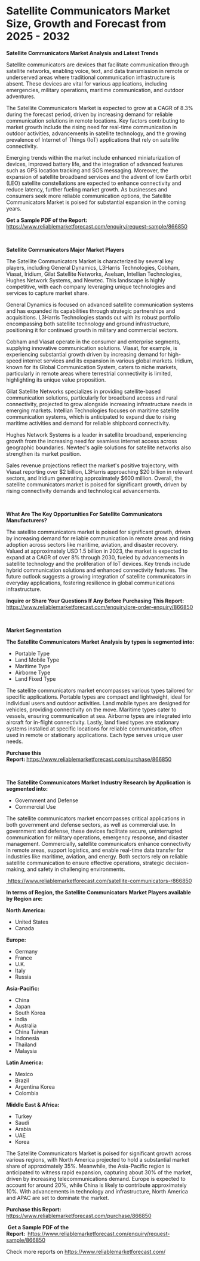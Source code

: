 <p><h1>Satellite Communicators Market Size, Growth and Forecast from 2025 - 2032</h1></p><p><strong>Satellite Communicators Market Analysis and Latest Trends</strong></p>
<p><p>Satellite communicators are devices that facilitate communication through satellite networks, enabling voice, text, and data transmission in remote or underserved areas where traditional communication infrastructure is absent. These devices are vital for various applications, including emergencies, military operations, maritime communication, and outdoor adventures.</p><p>The Satellite Communicators Market is expected to grow at a CAGR of 8.3% during the forecast period, driven by increasing demand for reliable communication solutions in remote locations. Key factors contributing to market growth include the rising need for real-time communication in outdoor activities, advancements in satellite technology, and the growing prevalence of Internet of Things (IoT) applications that rely on satellite connectivity.</p><p>Emerging trends within the market include enhanced miniaturization of devices, improved battery life, and the integration of advanced features such as GPS location tracking and SOS messaging. Moreover, the expansion of satellite broadband services and the advent of low Earth orbit (LEO) satellite constellations are expected to enhance connectivity and reduce latency, further fueling market growth. As businesses and consumers seek more reliable communication options, the Satellite Communicators Market is poised for substantial expansion in the coming years.</p></p>
<p><strong>Get a Sample PDF of the Report:&nbsp;</strong> <a href="https://www.reliablemarketforecast.com/enquiry/request-sample/866850?utm_campaign=2255&utm_medium=2&utm_source=Github&utm_content=ia&utm_term=19022025&utm_id=satellite-communicators">https://www.reliablemarketforecast.com/enquiry/request-sample/866850</a></p>
<p>&nbsp;</p>
<p><strong>Satellite Communicators Major Market Players</strong></p>
<p><p>The Satellite Communicators Market is characterized by several key players, including General Dynamics, L3Harris Technologies, Cobham, Viasat, Iridium, Gilat Satellite Networks, Aselsan, Intellian Technologies, Hughes Network Systems, and Newtec. This landscape is highly competitive, with each company leveraging unique technologies and services to capture market share.</p><p>General Dynamics is focused on advanced satellite communication systems and has expanded its capabilities through strategic partnerships and acquisitions. L3Harris Technologies stands out with its robust portfolio encompassing both satellite technology and ground infrastructure, positioning it for continued growth in military and commercial sectors.</p><p>Cobham and Viasat operate in the consumer and enterprise segments, supplying innovative communication solutions. Viasat, for example, is experiencing substantial growth driven by increasing demand for high-speed internet services and its expansion in various global markets. Iridium, known for its Global Communication System, caters to niche markets, particularly in remote areas where terrestrial connectivity is limited, highlighting its unique value proposition.</p><p>Gilat Satellite Networks specializes in providing satellite-based communication solutions, particularly for broadband access and rural connectivity, projected to grow alongside increasing infrastructure needs in emerging markets. Intellian Technologies focuses on maritime satellite communication systems, which is anticipated to expand due to rising maritime activities and demand for reliable shipboard connectivity.</p><p>Hughes Network Systems is a leader in satellite broadband, experiencing growth from the increasing need for seamless internet access across geographic boundaries. Newtec's agile solutions for satellite networks also strengthen its market position.</p><p>Sales revenue projections reflect the market's positive trajectory, with Viasat reporting over $2 billion, L3Harris approaching $20 billion in relevant sectors, and Iridium generating approximately $600 million. Overall, the satellite communicators market is poised for significant growth, driven by rising connectivity demands and technological advancements.</p></p>
<p>&nbsp;</p>
<p><strong>What Are The Key Opportunities For Satellite Communicators Manufacturers?</strong></p>
<p><p>The satellite communicators market is poised for significant growth, driven by increasing demand for reliable communication in remote areas and rising adoption across sectors like maritime, aviation, and disaster recovery. Valued at approximately USD 1.5 billion in 2023, the market is expected to expand at a CAGR of over 8% through 2030, fueled by advancements in satellite technology and the proliferation of IoT devices. Key trends include hybrid communication solutions and enhanced connectivity features. The future outlook suggests a growing integration of satellite communicators in everyday applications, fostering resilience in global communications infrastructure.</p></p>
<p><strong>Inquire or Share Your Questions If Any Before Purchasing This Report:</strong> <a href="https://www.reliablemarketforecast.com/enquiry/pre-order-enquiry/866850?utm_campaign=2255&utm_medium=2&utm_source=Github&utm_content=ia&utm_term=19022025&utm_id=satellite-communicators">https://www.reliablemarketforecast.com/enquiry/pre-order-enquiry/866850</a></p>
<p>&nbsp;</p>
<p><strong>Market Segmentation</strong></p>
<p><strong>The Satellite Communicators Market Analysis by types is segmented into:</strong></p>
<p><ul><li>Portable Type</li><li>Land Mobile Type</li><li>Maritime Type</li><li>Airborne Type</li><li>Land Fixed Type</li></ul></p>
<p><p>The satellite communicators market encompasses various types tailored for specific applications. Portable types are compact and lightweight, ideal for individual users and outdoor activities. Land mobile types are designed for vehicles, providing connectivity on the move. Maritime types cater to vessels, ensuring communication at sea. Airborne types are integrated into aircraft for in-flight connectivity. Lastly, land fixed types are stationary systems installed at specific locations for reliable communication, often used in remote or stationary applications. Each type serves unique user needs.</p></p>
<p><strong>Purchase this Report:&nbsp;</strong><a href="https://www.reliablemarketforecast.com/purchase/866850?utm_campaign=2255&utm_medium=2&utm_source=Github&utm_content=ia&utm_term=19022025&utm_id=satellite-communicators">https://www.reliablemarketforecast.com/purchase/866850</a></p>
<p>&nbsp;</p>
<p><strong>The Satellite Communicators Market Industry Research by Application is segmented into:</strong></p>
<p><ul><li>Government and Defense</li><li>Commercial Use</li></ul></p>
<p><p>The satellite communicators market encompasses critical applications in both government and defense sectors, as well as commercial use. In government and defense, these devices facilitate secure, uninterrupted communication for military operations, emergency response, and disaster management. Commercially, satellite communicators enhance connectivity in remote areas, support logistics, and enable real-time data transfer for industries like maritime, aviation, and energy. Both sectors rely on reliable satellite communication to ensure effective operations, strategic decision-making, and safety in challenging environments.</p></p>
<p><a href="https://www.reliablemarketforecast.com/satellite-communicators-r866850?utm_campaign=2255&utm_medium=2&utm_source=Github&utm_content=ia&utm_term=19022025&utm_id=satellite-communicators">&nbsp;https://www.reliablemarketforecast.com/satellite-communicators-r866850</a></p>
<p><strong>In terms of Region, the Satellite Communicators Market Players available by Region are:</strong></p>
<p>
    <p> <strong> North America: </strong>
        <ul>
            <li>United States</li>
            <li>Canada</li>
        </ul>
        </p> 
    <p> <strong> Europe: </strong>
        <ul>
            <li>Germany</li>
            <li>France</li>
            <li>U.K.</li>
            <li>Italy</li>
            <li>Russia</li>
        </ul>
        </p> 
    <p> <strong> Asia-Pacific: </strong>
        <ul>
            <li>China</li>
            <li>Japan</li>
            <li>South Korea</li>
            <li>India</li>
            <li>Australia</li>
            <li>China Taiwan</li>
            <li>Indonesia</li>
            <li>Thailand</li>
            <li>Malaysia</li>
        </ul>
        </p> 
    <p> <strong> Latin America: </strong>
        <ul>
            <li>Mexico</li>
            <li>Brazil</li>
            <li>Argentina Korea</li>
            <li>Colombia</li>
        </ul>
        </p> 
    <p> <strong> Middle East & Africa: </strong>
        <ul>
            <li>Turkey</li>
            <li>Saudi</li>
            <li>Arabia</li>
            <li>UAE</li>
            <li>Korea</li>
        </ul>
    </p>
    </p>
<p><p>The Satellite Communicators Market is poised for significant growth across various regions, with North America projected to hold a substantial market share of approximately 35%. Meanwhile, the Asia-Pacific region is anticipated to witness rapid expansion, capturing about 30% of the market, driven by increasing telecommunications demand. Europe is expected to account for around 20%, while China is likely to contribute approximately 10%. With advancements in technology and infrastructure, North America and APAC are set to dominate the market.</p></p>
<p><strong>Purchase this Report: </strong><a href="https://www.reliablemarketforecast.com/purchase/866850?utm_campaign=2255&utm_medium=2&utm_source=Github&utm_content=ia&utm_term=19022025&utm_id=satellite-communicators">https://www.reliablemarketforecast.com/purchase/866850</a></p>
<p>&nbsp;<strong>Get a Sample PDF of the Report:&nbsp;&nbsp;</strong><a href="https://www.reliablemarketforecast.com/enquiry/request-sample/866850?utm_campaign=2255&utm_medium=2&utm_source=Github&utm_content=ia&utm_term=19022025&utm_id=satellite-communicators">https://www.reliablemarketforecast.com/enquiry/request-sample/866850</a></p>
<p><strong></strong></p>
<p>Check more reports on <a href="https://www.reliablemarketforecast.com/?utm_campaign=2255&utm_medium=2&utm_source=Github&utm_content=ia&utm_term=19022025&utm_id=satellite-communicators">https://www.reliablemarketforecast.com/</a></p>